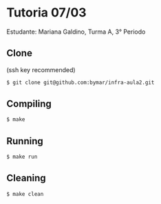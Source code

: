 # Tutoria 07/03
Estudante: Mariana Galdino, Turma A, 3° Periodo

## Clone
(ssh key recommended)

```bash
$ git clone git@github.com:bymar/infra-aula2.git
```

## Compiling
```bash
$ make
```

## Running
```bash
$ make run
```

## Cleaning
```bash
$ make clean
```
